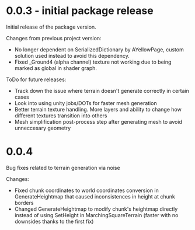 # 0.0.3 - initial package release
Initial release of the package version.

Changes from previous project version:
* No longer dependent on SerializedDictionary by AYellowPage, custom solution used instead to avoid this dependency.
* Fixed _Ground4 (alpha channel) texture not working due to being marked as global in shader graph.

ToDo for future releases:
* Track down the issue where terrain doesn't generate correctly in certain cases
* Look into using unity jobs/DOTs for faster mesh generation 
* Better terrain texture handling. More layers and ability to change how different textures transition into others
* Mesh simplification post-process step after generating mesh to avoid unneccesary geometry


# 0.0.4 
Bug fixes related to terrain generation via noise

Changes:
* Fixed chunk coordinates to world coordinates conversion in GenerateHeightmap that caused inconsistences in height at chunk borders
* Changed GenerateHeightmap to modify chunk's heightmap directly instead of using SetHeight in MarchingSquareTerrain (faster with no downsides thanks to the first fix)

